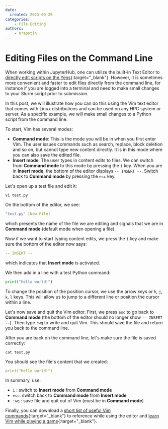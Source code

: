 ```yaml
---
date:
  created: 2023-09-20
categories:
    - File Editing
authors:
    - nrapstin 
---
```


# Editing Files on the Command Line

When working within JupyterHub, one can utilize the built-in Text Editor to [directly edit scripts on the Yens](/_getting_started/jupyter/#text-file-editor){:target="_blank"}. 
However, it is sometimes more convenient and faster to edit files directly from the command line, for instance if you are logged into a terminal and need to make small changes to your Slurm script prior to submission.

In this post, we will illustrate how you can do this using the Vim text editor that comes with Linux distributions and can be used on any HPC system or server. As a specific example, we will make small changes to a Python script from the command line.

<!-- more -->
To start, Vim has several modes:

- **Command mode**: This is the mode you will be in when you first enter Vim. The user issues commands such as search, replace, block deletion and so on, but cannot type new content directly. It is in this mode where you can also save the edited file.
- **Insert mode**: The user types in content edits to files. We can switch from **Command mode** to this mode by pressing the `i` key. When you are in **Insert mode**, the bottom of the editor displays `-- INSERT --`. Switch back to **Command mode** by pressing the `esc` key. 


Let's open up a test file and edit it:

```title="Terminal Command"
vi test.py
```

On the bottom of the editor, we see:

```{.yaml .no-copy title="Terminal Output"}
"test.py" [New File]   
```
which presents the name of the file we are editing and signals that we are in **Command mode** (default mode when opening a file).


Now if we want to start typing content edits, we press the `i` key and make sure the bottom of the editor now says:

```{.yaml .no-copy title="Terminal Output"}
-- INSERT --     
```
which indicates that **Insert mode** is activated.
 
We then add in a line with a test Python command:

```python title="Python Code"
print("hello world!")
```

To change the position of the position cursor, we use the arrow keys or `h`, `j`, `k`, `l` keys. This will allow us to jump to a different line or position the cursor within a line.

Let's now save and quit the Vim editor. First, we press `esc` to go back to **Command mode** (the bottom of the editor should no longer show `-- INSERT --`). Then type `:wq` to write and quit Vim. This should save the file and return you back to the command line.

After you are back on the command line, let's make sure the file is saved correctly:

```title="Terminal Command"
cat test.py
```
You should see the file's content that we created:

```{.yaml .no-copy title="Terminal Output"}
print("hello world!")
```

In summary, use:

- `i` : switch to **Insert mode** from **Command mode**
- `esc`: switch back to **Command mode** from **Insert mode**
- `:wq` : save file and quit out of Vim (must be in **Command mode**)

Finally, you can download a [short list of useful Vim commands](https://drive.google.com/file/d/1sBbdrk_UcfX_tfy1jgxBaomwhDWKli2T/view?usp=sharing){:target="_blank"} to reference while using the editor
and [learn Vim while playing a game](https://vim-adventures.com){:target="_blank"}.
